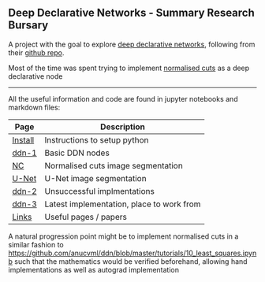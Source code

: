 Deep Declarative Networks - Summary Research Bursary
---

A project with the goal to explore [deep declarative networks](https://arxiv.org/abs/1909.04866), following from their [github repo](https://github.com/anucvml/ddn).

Most of the time was spent trying to implement [normalised cuts](https://people.eecs.berkeley.edu/~malik/papers/SM-ncut.pdf) as a deep declarative node

---
All the useful information and code are found in jupyter notebooks and markdown files:

| Page | Description |
| --- | --- |
| [Install](https://github.com/GenericPath/DDN/blob/master/python.md) | Instructions to setup python |
| [ddn-1](https://github.com/GenericPath/DDN/blob/master/python.md) | Basic DDN nodes |
| [NC](https://github.com/GenericPath/DDN/blob/master/python.md) | Normalised cuts image segmentation |
| [U-Net](https://github.com/GenericPath/DDN/blob/master/python.md) | U-Net image segmentation |
| [ddn-2](https://github.com/GenericPath/DDN/blob/master/python.md) | Unsuccessful implmentations |
| [ddn-3](https://github.com/GenericPath/DDN/blob/master/python.md) | Latest implementation, place to work from |
| [Links](https://github.com/GenericPath/DDN/blob/master/python.md) | Useful pages / papers |

A natural progression point might be to implement normalised cuts in a similar fashion to 
https://github.com/anucvml/ddn/blob/master/tutorials/10_least_squares.ipynb
such that the mathematics would be verified beforehand, allowing hand implementations as well as autograd implementation
